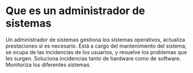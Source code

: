# Que es un administrador de sistemas 

Un administrador de sistemas gestiona los sistemas operativos, actualiza prestaciones si es necesario. Está a cargo del mantenimiento del sistema; se ocupa de las incidencias de los usuarios, y resuelve los problemas que les surgen. Soluciona incidencias tanto de hardware como de software. Monitoriza los diferentes sistemas.
